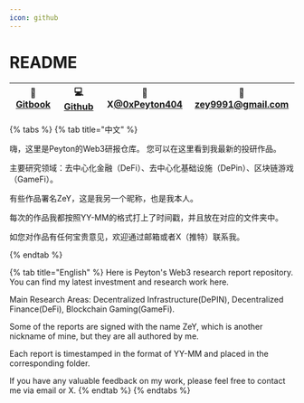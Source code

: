 ```yaml
---
icon: github
---
```


# README


| 📖 [Gitbook](https://peyton404.gitbook.io/research_reports/) | 💻 [Github](https://github.com/zey9991/research\_report) | 🔮 X[@0xPeyton404](https://x.com/0xPeyton404) | 📧[zey9991@gmail.com](zey9991@gmail.com) |
| :---------------------------------------------------------: | :-----------------------------------------------------: | :------------------------------------------: | :-------------------------------------: |

{% tabs %}
{% tab title="中文" %}

嗨，这里是Peyton的Web3研报仓库。 您可以在这里看到我最新的投研作品。

主要研究领域：去中心化金融（DeFi）、去中心化基础设施（DePin）、区块链游戏（GameFi）。

有些作品署名ZeY，这是我另一个昵称，也是我本人。

每次的作品我都按照YY-MM的格式打上了时间戳，并且放在对应的文件夹中。

如您对作品有任何宝贵意见，欢迎通过邮箱或者X（推特）联系我。

{% endtab %}

{% tab title="English" %}
Here is Peyton's Web3 research report repository. You can find my latest investment and research work here. 

Main Research Areas: Decentralized Infrastructure(DePIN), Decentralized Finance(DeFi), Blockchain Gaming(GameFi).

Some of the reports are signed with the name ZeY, which is another nickname of mine, but they are all authored by me. 

Each report is timestamped in the format of YY-MM and placed in the corresponding folder.

If you have any valuable feedback on my work, please feel free to contact me via email or X.
{% endtab %}
{% endtabs %}
